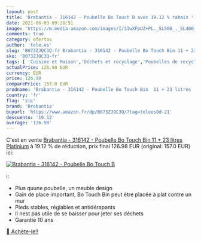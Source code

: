 ```yaml
---
layout: post
title: 'Brabantia - 316142 - Poubelle Bo Touch B avec 19.12 % rabais '
date: 2021-06-03 09:28:51
image: 'https://m.media-amazon.com/images/I/31wXFpUZ+PL._SL500_._SL400_.jpg'
comments: true
category: ofertas
author: 'tole.es'
slug: 'B073ZJQC3Q-fr Brabantia - 316142 - Poubelle Bo Touch Bin 11 + 23 litres...'
sku: 'B073ZJQC3Q-fr'
tags: [ 'Cuisine et Maison','Déchets et recyclage','Poubelles de recyclage à domicile','Rangement et organisation','brabantia', ]
actualPrice: 126.98 EUR
currency: EUR
price: 126.98
comparePrice: 157.0 EUR
prodname: 'Brabantia - 316142 - Poubelle Bo Touch Bin  11 + 23 litres  Platinium'
country: 'fr'
flag: '🇫🇷'
brand: 'Brabantia'
buyurl: 'https://www.amazon.fr/dp/B073ZJQC3Q/?tag=tolees0d-21'
descuento: '19.12'
average: '126.98'
---
```


C'est en vente [Brabantia - 316142 - Poubelle Bo Touch Bin  11 + 23 litres  Platinium](https://www.amazon.fr/dp/B073ZJQC3Q/?tag=tolees0d-21)  à  19.12 % de réduction, prix final  126.98 EUR (original: 157.0 EUR) ici:

[![Brabantia - 316142 - Poubelle Bo Touch B](https://m.media-amazon.com/images/I/31wXFpUZ+PL._SL500_._SL400_.jpg)](https://www.amazon.fr/dp/B073ZJQC3Q/?tag=tolees0d-21)

ℹ️:

- Plus quune poubelle, un meuble design
- Gain de place important, Bo Touch Bin peut être placée à plat contre un mur
- Pieds stables, réglables et antidérapants
- Il nest pas utile de se baisser pour jeter ses déchets
- Garantie 10 ans

[🛒 Achète-le!!](https://www.amazon.fr/dp/B073ZJQC3Q/?tag=tolees0d-21)
